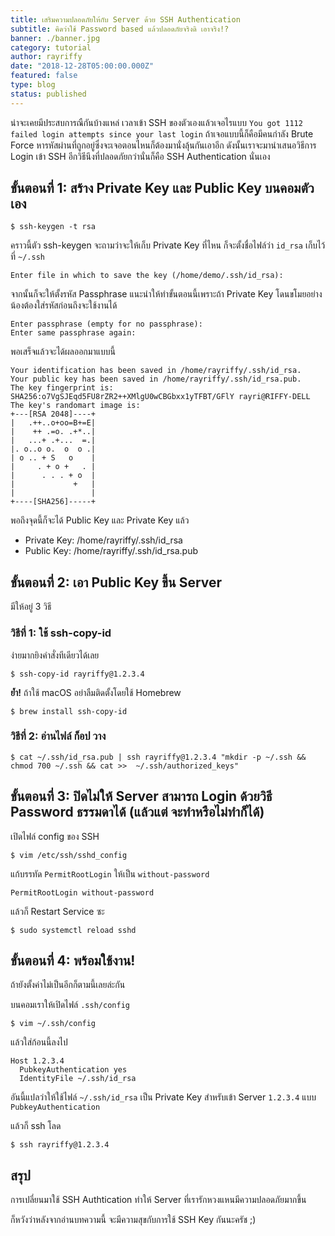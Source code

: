 ```yaml
---
title: เสริมความปลอดภัยให้กับ Server ด้วย SSH Authentication
subtitle: คิดว่าใช้ Password based แล้วปลอดภัยจริงดิ เอาจริง!?
banner: ./banner.jpg
category: tutorial
author: rayriffy
date: "2018-12-28T05:00:00.000Z"
featured: false
type: blog
status: published
---
```


น่าจะเคยมีประสบการณืกันบ้างแหล่ เวลาเข้า SSH ของตัวเองแล้วเจอไรแบบ `You got 1112 failed login attempts since your last login` ถ้าเจอแบบนี้ก็คือมีคนกำลัง Brute Force หารหัสผ่านที่ถูกอยู่ซึ่งจะเจอตอนไหนก็ต้องมานั่งลุ้นกันเอาอีก ดังนั้นเราจะมานำเสนอวิธีการ Login เข้า SSH อีกวิธีนึงที่ปลอดภัยกว่านั่นก็คือ SSH Authentication นั่นเอง

## ขั้นตอนที่ 1: สร้าง Private Key และ Public Key บนคอมตัวเอง

```
$ ssh-keygen -t rsa
```

คราวนี้ตัว ssh-keygen จะถามว่าจะให้เก็บ Private Key ที่ไหน ก็จะตั้งชื่อไฟล์ว่า `id_rsa` เก็บไว้ที่ `~/.ssh`

```
Enter file in which to save the key (/home/demo/.ssh/id_rsa):
```

จากนั้นก็จะให้ตั้งรหัส Passphrase แนะนำให้ทำขั้นตอนนี้เพราะถ้า Private Key โดนขโมยอย่างน้องต้องใส่รหัสก่อนถึงจะใช้งานได้

```
Enter passphrase (empty for no passphrase):
Enter same passphrase again:
```

พอเสร็จแล้วจะได้ผลออกมาแบบนี้

```
Your identification has been saved in /home/rayriffy/.ssh/id_rsa.
Your public key has been saved in /home/rayriffy/.ssh/id_rsa.pub.
The key fingerprint is:
SHA256:o7VgSJEqd5FU8rZR2++XMlgU0wCBGbxx1yTFBT/GFlY rayri@RIFFY-DELL
The key's randomart image is:
+---[RSA 2048]----+
|   .++..o+oo=B+=E|
|    ++ .=o. .+*..|
|   ...+ .+...  =.|
|. o..o o.  o  o .|
| o .. + S   o    |
|     . + o +   . |
|      . . . + o  |
|             +   |
|                 |
+----[SHA256]-----+
```

พอถึงจุดนี้ก็จะได้ Public Key และ Private Key แล้ว

-   Private Key: /home/rayriffy/.ssh/id_rsa
-   Public Key: /home/rayriffy/.ssh/id_rsa.pub

## ขั้นตอนที่ 2: เอา Public Key ขึ้น Server

มีให้อยู่ 3 วิธี

### วิธีที่ 1: ใช้ ssh-copy-id

ง่ายมากยิงคำสั่งทีเดียวได้เลย

```
$ ssh-copy-id rayriffy@1.2.3.4
```

**ย้ำ!** ถ้าใช้ macOS อย่าลืมติดตั้งโดยใช้ Homebrew

```
$ brew install ssh-copy-id
```

### วิธีที่ 2: อ่านไฟล์ ก็อป วาง

```
$ cat ~/.ssh/id_rsa.pub | ssh rayriffy@1.2.3.4 "mkdir -p ~/.ssh && chmod 700 ~/.ssh && cat >>  ~/.ssh/authorized_keys"
```
 
## ขั้นตอนที่ 3: ปิดไม่ให้ Server สามารถ Login ด้วยวิธี Password ธรรมดาได้ (แล้วแต่ จะทำหรือไม่ทำก็ได้)

เปิดไฟล์ config ของ SSH

```
$ vim /etc/ssh/sshd_config
```

แก้บรรทัด `PermitRootLogin` ให้เป็น `without-password`

```
PermitRootLogin without-password
```

แล้วก็ Restart Service ซะ

```
$ sudo systemctl reload sshd
```

## ขั้นตอนที่ 4: พร้อมใช้งาน!

ถ้ายังตั้งค่าไม่เป็นอีกก็ตามนี้เลยล่ะกัน

บนคอมเราให้เปิดไฟล์ `.ssh/config`

```
$ vim ~/.ssh/config
```

แล้วใส่ก้อนนี้ลงไป

```
Host 1.2.3.4
  PubkeyAuthentication yes
  IdentityFile ~/.ssh/id_rsa
```

อันนี้แปลว่าให้ใช้ไฟล์ `~/.ssh/id_rsa` เป็น Private Key สำหรับเข้า Server `1.2.3.4` แบบ `PubkeyAuthentication`

แล้วก็ ssh โลด

```
$ ssh rayriffy@1.2.3.4
```

## สรุป

การเปลี่ยนมาใช้ SSH Authtication ทำให้ Server ที่เรารักหวงแหนมีความปลอดภัยมากขึ้น

ก็หวังว่าหลังจากอ่านบทความนี้ จะมีความสุขกับการใช้ SSH Key กันนะครัช ;)
